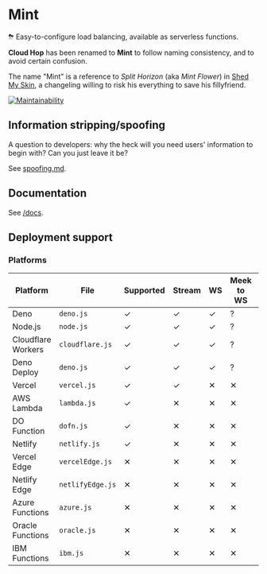# Mint
⛈ Easy-to-configure load balancing, available as serverless functions.

**Cloud Hop** has been renamed to **Mint** to follow naming consistency, and to avoid certain confusion.

The name "Mint" is a reference to _Split Horizon_ (aka _Mint Flower_) in [Shed My Skin](https://www.fimfiction.net/story/406711/shed-my-skin), a changeling willing to risk his everything to save his fillyfriend.

[![Maintainability](https://api.codeclimate.com/v1/badges/59069ce6d39129da806e/maintainability)](https://codeclimate.com/github/ltgcgo/mint/maintainability)

## Information stripping/spoofing
A question to developers: why the heck will you need users' information to begin with? Can you just leave it be?

See [spoofing.md](docs/spoofing.md).

## Documentation
See [/docs](docs/README.md).

## Deployment support
### Platforms
| Platform | File | Supported | Stream | WS | Meek to WS | Instructions |
| -------- | ---- | --------- | ------ | -- | ---------- | ------------ |
| Deno | `deno.js` | ✓ | ✓ | ✓ | ? | [Read](docs/deploy/deno.md) |
| Node.js | `node.js` | ✓ | ✓ | ✓ | ? | [Read](docs/deploy/node.md) |
| Cloudflare Workers | `cloudflare.js` | ✓ | ✓ | ✓ | ? | [Read](docs/deploy/cloudflare.md) |
| Deno Deploy | `deno.js` | ✓ | ✓ | ✓ | ? | [Read](docs/deploy/denoDeploy.md) |
| Vercel | `vercel.js` | ✓ | ✓ | ✕ | ✕ | [Read](docs/deploy/vercel.md) |
| AWS Lambda | `lambda.js` | ✓ | ✕ | ✕ | ✕ | [Read](docs/deploy/lambda.md) |
| DO Function | `dofn.js` | ✓ | ✕ | ✕ | ✕ | [Read](docs/deploy/dofn.md) |
| Netlify | `netlify.js` | ✓ | ✕ | ✕ | ✕ | [Read](docs/deploy/netlify.md) |
| Vercel Edge | `vercelEdge.js` | ✕ | ✕ | ✕ | ✕ | [Read](docs/deploy/vercel.md) |
| Netlify Edge | `netlifyEdge.js` | ✕ | ✕ | ✕ | ✕ | [Read](docs/deploy/netlify.md) |
| Azure Functions | `azure.js` | ✕ | ✕ | ✕ | ✕ | [Read](docs/deploy/azure.md) |
| Oracle Functions | `oracle.js` | ✕ | ✕ | ✕ | ✕ | [Read](docs/deploy/oracle.md) |
| IBM Functions | `ibm.js` | ✕ | ✕ | ✕ | ✕ | [Read](docs/deploy/ibm.md) |